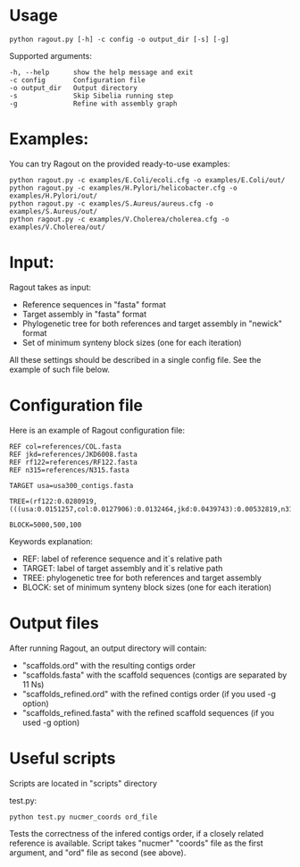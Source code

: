 Usage
=====

    python ragout.py [-h] -c config -o output_dir [-s] [-g]
    
Supported arguments:

    -h, --help      show the help message and exit
    -c config       Configuration file
    -o output_dir   Output directory
    -s              Skip Sibelia running step
    -g              Refine with assembly graph


Examples:
=========

You can try Ragout on the provided ready-to-use examples:

    python ragout.py -c examples/E.Coli/ecoli.cfg -o examples/E.Coli/out/
    python ragout.py -c examples/H.Pylori/helicobacter.cfg -o examples/H.Pylori/out/
    python ragout.py -c examples/S.Aureus/aureus.cfg -o examples/S.Aureus/out/
    python ragout.py -c examples/V.Cholerea/cholerea.cfg -o examples/V.Cholerea/out/


Input:
======

Ragout takes as input:

- Reference sequences in "fasta" format
- Target assembly in "fasta" format
- Phylogenetic tree for both references and target assembly in "newick" format
- Set of minimum synteny block sizes (one for each iteration)

All these settings should be described in a single config file.
See the example of such file below.


Configuration file
==================

Here is an example of Ragout configuration file:

    REF col=references/COL.fasta
    REF jkd=references/JKD6008.fasta
    REF rf122=references/RF122.fasta
    REF n315=references/N315.fasta

    TARGET usa=usa300_contigs.fasta

    TREE=(rf122:0.0280919,(((usa:0.0151257,col:0.0127906):0.0132464,jkd:0.0439743):0.00532819,n315:0.0150894):0.0150894);

    BLOCK=5000,500,100

Keywords explanation:

- REF: label of reference sequence and it`s relative path
- TARGET: label of target assembly and it`s relative path
- TREE: phylogenetic tree for both references and target assembly
- BLOCK: set of minimum synteny block sizes (one for each iteration)


Output files
============

After running Ragout, an output directory will contain:

* "scaffolds.ord" with the resulting contigs order
* "scaffolds.fasta" with the scaffold sequences (contigs are separated by 11 Ns)
* "scaffolds_refined.ord" with the refined contigs order (if you used -g option)
* "scaffolds_refined.fasta" with the refined scaffold sequences (if you used -g option)


Useful scripts
==============

Scripts are located in "scripts" directory

test.py:

    python test.py nucmer_coords ord_file

Tests the correctness of the infered contigs order, if a closely related reference
is available. Script takes "nucmer" "coords" file as the first argument,
and "ord" file as second (see above).